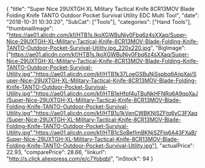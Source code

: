 {
	"title": "Super Nice 29UXTGH XL Military Tactical Knife 8CR13MOV Blade Folding Knife TANTO Outdoor Pocket Survival Utility EDC Multi Tool",
	"date": "2018-10-31 10:30:20",
	"SubCat": ["Tools"],
	"categories": ["Hand Tools"],
	"thumbnailImage": "https://ae01.alicdn.com/kf/HTB1s.IkoXGWBuNjy0Fbq6z4sXXaq/Super-Nice-29UXTGH-XL-Military-Tactical-Knife-8CR13MOV-Blade-Folding-Knife-TANTO-Outdoor-Pocket-Survival-Utility.jpg_220x220.jpg",
	"BigImage": ["https://ae01.alicdn.com/kf/HTB1s.IkoXGWBuNjy0Fbq6z4sXXaq/Super-Nice-29UXTGH-XL-Military-Tactical-Knife-8CR13MOV-Blade-Folding-Knife-TANTO-Outdoor-Pocket-Survival-Utility.jpg","https://ae01.alicdn.com/kf/HTB1k37LoeGSBuNjSspbq6AiipXaj/Super-Nice-29UXTGH-XL-Military-Tactical-Knife-8CR13MOV-Blade-Folding-Knife-TANTO-Outdoor-Pocket-Survival-Utility.jpg","https://ae01.alicdn.com/kf/HTB1eHfpf4uTBuNkHFNRq6A9qpXaJ/Super-Nice-29UXTGH-XL-Military-Tactical-Knife-8CR13MOV-Blade-Folding-Knife-TANTO-Outdoor-Pocket-Survival-Utility.jpg","https://ae01.alicdn.com/kf/HTB1u1kVenCWBKNjSZFtq6yC3FXaq/Super-Nice-29UXTGH-XL-Military-Tactical-Knife-8CR13MOV-Blade-Folding-Knife-TANTO-Outdoor-Pocket-Survival-Utility.jpg","https://ae01.alicdn.com/kf/HTB1cSoBefImBKNjSZFlq6A43FXaB/Super-Nice-29UXTGH-XL-Military-Tactical-Knife-8CR13MOV-Blade-Folding-Knife-TANTO-Outdoor-Pocket-Survival-Utility.jpg"],
	"actualPrice": 22.93,
	"comparePrice": 28.66,
	"linkurl": "http://s.click.aliexpress.com/e/c7YobqbI",
	"inStock": 94
}
